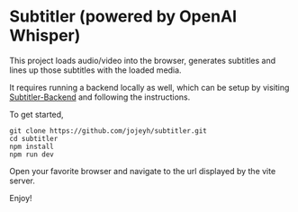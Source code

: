 # Subtitler (powered by OpenAI Whisper)

This project loads audio/video into the browser, generates subtitles and lines up those subtitles with the loaded media.  

It requires running a backend locally as well, which can be setup by visiting [Subtitler-Backend](https://github.com/jojeyh/subtitler-backend.git) and following the instructions.

To get started, 

```
git clone https://github.com/jojeyh/subtitler.git
cd subtitler
npm install
npm run dev
```

Open your favorite browser and navigate to the url displayed by the vite server.

Enjoy!
